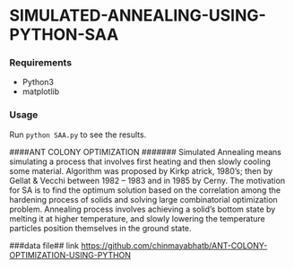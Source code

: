 # SIMULATED-ANNEALING-USING-PYTHON-SAA
### Requirements
* Python3
* matplotlib
### Usage
Run `python SAA.py` to see the results.

####ANT COLONY OPTIMIZATION #######
Simulated Annealing means simulating a process that involves first heating and then slowly cooling some material. Algorithm was proposed by Kirkp atrick, 1980’s; then by Gellat & Vecchi between 1982 – 1983 and in 1985 by Cerny. The motivation for SA is to find the optimum solution based on the correlation among the hardening process of solids and solving large combinatorial optimization problem.  Annealing process involves achieving a solid’s bottom state by melting it at higher temperature, and slowly lowering the temperature particles position themselves in the ground state.
 
###data file##
link https://github.com/chinmayabhatb/ANT-COLONY-OPTIMIZATION-USING-PYTHON
